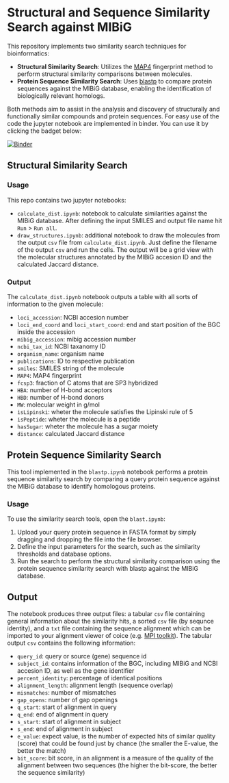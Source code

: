 # Structural and Sequence Similarity Search against MIBiG

This repository implements two similarity search techniques for bioinformatics:
  - **Structural Similarity Search**: Utilizes the [MAP4](https://github.com/reymond-group/map4) fingerprint method to perform structural similarity comparisons between molecules.
  - **Protein Sequence Similarity Search**: Uses [blastp](https://bmcbioinformatics.biomedcentral.com/articles/10.1186/1471-2105-10-421) to compare protein sequences against the MIBiG database, enabling the identification of biologically relevant homologs.

Both methods aim to assist in the analysis and discovery of structurally and functionally similar compounds and protein sequences. For easy use of the code the jupyter notebook are implemented in binder. You can use it by clicking the badget below:

[![Binder](https://mybinder.org/badge_logo.svg)](https://mybinder.org/v2/gh/phillipschl/MIBiG_similarity_search.git/HEAD)

## Structural Similarity Search
### Usage

This repo contains two jupyter notebooks:
  - `calculate_dist.ipynb`: notebook to calculate similarities against the MIBiG database. After defining the input SMILES and output file name hit `Run` > `Run all`. 
  - `draw_structures.ipynb`: additional notebook to draw the molecules from the output `csv` file from `calculate_dist.ipynb`. Just define the filename of the output `csv` and run the cells. The output will be a grid view with the molecular structures annotated by the MIBiG accesion ID and the calculated Jaccard distance.

### Output

The `calculate_dist.ipynb` notebook outputs a table with all sorts of information to the given molecule:

  - `loci_accession`: NCBI accesion number
  - `loci_end_coord` and `loci_start_coord`: end and start position of the BGC inside the accession
  - `mibig_accession`: mibig accession number
  - `ncbi_tax_id`: NCBI taxanomy ID
  - `organism_name`: organism name
  - `publications`: ID to respective publication
  - `smiles`: SMILES string of the molecule
  - `MAP4`: MAP4 fingerprint
  - `fcsp3`: fraction of C atoms that are SP3 hybridized
  - `HBA`: number of H-bond acceptors
  - `HBD`: number of H-bond donors
  - `MW`: molecular weight in g/mol
  - `isLipinski`: wheter the molecule satisfies the Lipinski rule of 5
  - `isPeptide`: wheter the molecule is a peptide
  - `hasSugar`: wheter the molecule has a sugar moiety
  - `distance`: calculated Jaccard distance

## Protein Sequence Similarity Search

This tool implemented in the `blastp.ipynb` notebook performs a protein sequence similarity search by comparing a query protein sequence against the MIBiG database to identify homologous proteins. 

### Usage

To use the similarity search tools, open the `blast.ipynb`:
  1. Upload your query protein sequence in FASTA format by simply dragging and dropping the file into the file browser.
  2. Define the input parameters for the search, such as the similarity thresholds and database options.
  3. Run the search to perform the structural similarity comparison using the protein sequence similarity search with blastp against the MIBiG database.

## Output

The notebook produces three output files: a tabular `csv` file containing general information about the similarity hits, a sorted `csv` file (by sequnce identity), and a `txt` file containing the sequence alignment which can be imported to your alignment viewer of coice (e.g. [MPI toolkit](https://toolkit.tuebingen.mpg.de/tools/alnviz)). The tabular output `csv` contains the following information:
  - `query_id`: query or source (gene) sequence id
  - `subject_id`: contains information of the BGC, including MIBiG and NCBI accesion ID, as well as the gene identifier
  - `percent_identity`: percentage of identical positions
  - `alignment_length`: alignment length (sequence overlap)
  - `mismatches`: number of mismatches
  - `gap_opens`: number of gap openings
  - `q_start`: start of alignment in query
  - `q_end`: end of alignment in query
  - `s_start`: start of alignment in subject
  - `s_end`: end of alignment in subject
  - `e_value`: expect value, is the number of expected hits of similar quality (score) that could be found just by chance (the smaller the E-value, the better the match)
  - `bit_score`: bit score, in an alignment is a measure of the quality of the alignment between two sequences (the higher the bit-score, the better the sequence similarity)
